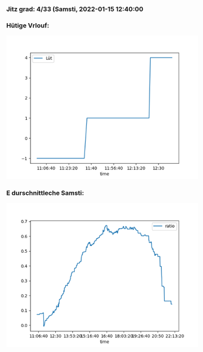 ### Jitz grad: 4/33 (Samsti, 2022-01-15 12:40:00

### Hütige Vrlouf:
![Graph](Today.png)

### E durschnittleche Samsti:
![Graph](Samsti.png)